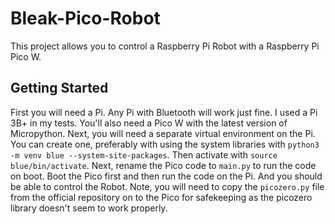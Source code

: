 # Bleak-Pico-Robot
This project allows you to control a Raspberry Pi Robot with a Raspberry Pi Pico W.

## Getting Started

First you will need a Pi. Any Pi with Bluetooth will work just fine. I used a Pi 3B+ in my tests. You'll also need a Pico W with the latest version of Micropython. Next, you will need a separate virtual environment on the Pi. You can create one, preferably with using the system libraries with `python3 -m venv blue --system-site-packages`. Then activate with `source blue/bin/activate`. Next, rename the Pico code to `main.py` to run the code on boot. Boot the Pico first and then run the code on the Pi. And you should be able to control the Robot. Note, you will need to copy the `picozero.py` file from the official repository on to the Pico for safekeeping as the picozero library doesn't seem to work properly.
